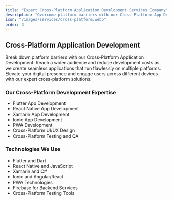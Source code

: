 ```yaml
---
title: "Expert Cross-Platform Application Development Services Company"
description: "Overcome platform barriers with our Cross-Platform App Development. Build seamless, cost-effective apps that deliver flawless performance across multiple platforms."
icon: "/images/services/cross-platform.webp"
order: 3
---
```


## Cross-Platform Application Development

Break down platform barriers with our Cross-Platform Application Development. Reach a wider audience and reduce development costs as we create seamless applications that run flawlessly on multiple platforms. Elevate your digital presence and engage users across different devices with our expert cross-platform solutions.

### Our Cross-Platform Development Expertise

- Flutter App Development
- React Native App Development
- Xamarin App Development
- Ionic App Development
- PWA Development
- Cross-Platform UI/UX Design
- Cross-Platform Testing and QA

### Technologies We Use

- Flutter and Dart
- React Native and JavaScript
- Xamarin and C#
- Ionic and Angular/React
- PWA Technologies
- Firebase for Backend Services
- Cross-Platform Testing Tools

